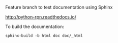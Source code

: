 Feature branch to test documentation using Sphinx

http://python-rpn.readthedocs.io/

To build the documentation:

	sphinx-build -b html doc doc/_html
